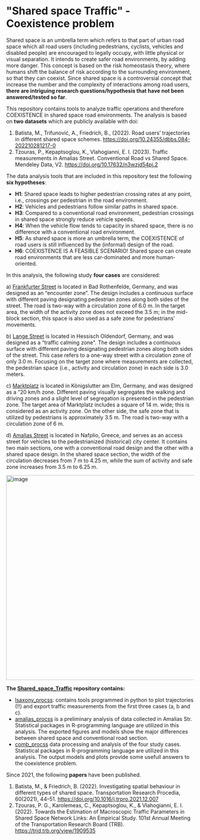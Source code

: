 # "Shared space Traffic" - Coexistence problem

Shared space is an umbrella term which refers to that part of urban road space which all road users (including pedestrians, cyclists, vehicles and disabled people) are encouraged to legally occupy, with little physical or visual separation. It intends to create safer road environments, by adding more danger. This concept is based on the risk homeostasis theory, where humans shift the balance of risk according to the surrounding environment, so that they can coexist. Since shared space is a controversial concept that increase the number and the complexity of interactions among road users, **there are intriguing research questions/hypothesis that have not been answered/tested so far**. 

This repository contains tools to analyze traffic operations and therefore COEXISTENCE in shared space road environments. The analysis is based on **two datasets** which are publicly available with doi:
1) Batista, M., Trifunović, A., Friedrich, B., (2022). Road users’ trajectories in different shared space schemes. https://doi.org/10.24355/dbbs.084-202210281217-0
2) Tzouras, P., Kepaptsoglou, K., Vlahogianni, E. I. (2023). Traffic measurements in Amalias Street. Conventional Road vs Shared Space. Mendeley Data, V2. https://doi.org/10.17632/n3wzjd54pj.2

The data analysis tools that are included in this repository test the following **six hypotheses**:
- **H1**: Shared space leads to higher pedestrian crossing rates at any point, i.e., crossings per pedestrian in the road environment.
- **H2**: Vehicles and pedestrians follow similar paths in shared space.
- **H3**: Compared to a conventional road environment, pedestrian crossings in shared space strongly reduce vehicle speeds.
- **H4**: When the vehicle flow tends to capacity in shared space, there is no difference with a conventional road environment.
- **H5**: As shared space is more an umbrella term, the COEXISTENCE of road users is still influenced by the (informal) design of the road.
- **H6**: COEXISTENCE IS A FEASIBLE SCENARIO! Shared space can create road environments that are less car-dominated and more human-oriented.

In this analysis, the following study **four cases** are considered:

a) [Frankfurter Street](https://www.openstreetmap.org/#map=18/52.10746/8.16162) is located in Bad Rothenfelde, Germany, and was designed as an “encounter zone”. The design includes a continuous surface with different paving designating pedestrian zones along both sides of the street. The road is two-way with a circulation zone of 6.0 m. In the target area, the width of the activity zone does not exceed the 3.5 m; in the mid-block section, this space is also used as a safe zone for pedestrians’ movements.

b) [Lange Street](https://www.openstreetmap.org/#map=18/52.16817/9.24980) is located in Hessisch Oldendorf, Germany, and was designed as a “traffic calming zone". The design includes a continuous surface with different paving designating pedestrian zones along both sides of the street. This case refers to a one-way street with a circulation zone of only 3.0 m. Focusing on the target zone where measurements are collected, the pedestrian space (i.e., activity and circulation zone) in each side is 3.0 meters.

c) [Marktplatz](https://www.openstreetmap.org/#map=18/52.25022/10.81891) is located in Königslutter am Elm, Germany, and was designed as a “20 km/h zone. Different paving visually segregates the walking and driving zones and a slight level of segregation is presented in the pedestrian zone. The target area of Marktplatz includes a square of 14 m. wide; this is considered as an activity zone. On the other side, the safe zone that is utilized by pedestrians is approximately 3.5 m. The road is two-way with a circulation zone of 6 m.

d) [Amalias Street](https://www.openstreetmap.org/#map=19/37.56608/22.79967) is located in Nafplio, Greece, and serves as an access street for vehicles to the pedestrianized (historical) city center. It contains two main sections, one with a conventional road design and the other with a shared space design. In the shared space section, the width of the circulation decreases from 7 m to 4.25 m, while the sum of activity and safe zone increases from 3.5 m to 6.25 m.

<img width="550" alt="image" src="https://user-images.githubusercontent.com/63541107/227502726-1de18f10-35a4-49e1-81ed-29969812e162.png">

**The [Shared_space_Traffic](https://github.com/panosgjuras/Shared_space_Traffic) repository contains:**
- [lsaxony_procss](https://github.com/panosgjuras/Shared_space_Traffic/tree/main/lsaxony_procss): contains tools programmed in python to plot trajectories (!!) and export traffic measurements from the first three cases (a, b and c).
- [amalias_procss](https://github.com/panosgjuras/Shared_space_Traffic/tree/main/amalias_procss) is a preliminary analysis of data collected in Amalias Str. Statistical packages in R-programming language are utilized in this analysis. The exported figures and models show the major differences between shared space and conventional road section.
- [comb_procss](https://github.com/panosgjuras/Shared_space_Traffic/tree/main/comb_procss) data processing and analysis of the four study cases. Statistical packages in R-programming language are utilized in this analysis. The output models and plots provide some usefull answers to the coexistence problem.

Since 2021, the following **papers** have been published.
1. Batista, M., & Friedrich, B. (2022). Investigating spatial behaviour in different types of shared space. Transportation Research Procedia, 60(2021), 44–51. https://doi.org/10.1016/j.trpro.2021.12.007
2. Tzouras, P. G., Karolemeas, C., Kepaptsoglou, K., & Vlahogianni, E. I. (2022). Towards the Estimation of Macroscopic Traffic Parameters in Shared Space Network Links: An Empirical Study. 101st Annual Meeting of the Transportation Research Board (TRB). https://trid.trb.org/view/1909535
